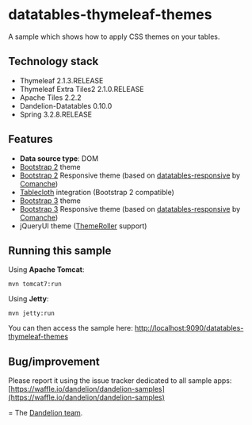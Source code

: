 datatables-thymeleaf-themes
=================================================================

A sample which shows how to apply CSS themes on your tables.

## Technology stack

 - Thymeleaf 2.1.3.RELEASE
 - Thymeleaf Extra Tiles2 2.1.0.RELEASE
 - Apache Tiles 2.2.2
 - Dandelion-Datatables 0.10.0
 - Spring 3.2.8.RELEASE

## Features
		
- __Data source type__: DOM
 - [Bootstrap 2](http://getbootstrap.com/2.3.2/) theme
 - [Bootstrap 2](http://getbootstrap.com/2.3.2/) Responsive theme (based on [datatables-responsive](https://github.com/Comanche/datatables-responsive) by [Comanche](https://github.com/Comanche))
 - [Tablecloth](https://github.com/bwsewell/tablecloth) integration (Bootstrap 2 compatible)
 - [Bootstrap 3](http://getbootstrap.com/) theme
 - [Bootstrap 3](http://getbootstrap.com/) Responsive theme (based on [datatables-responsive](https://github.com/Comanche/datatables-responsive) by [Comanche](https://github.com/Comanche))
 - jQueryUI theme ([ThemeRoller](http://jqueryui.com/themeroller/) support)

## Running this sample

Using __Apache Tomcat__:

    mvn tomcat7:run

Using __Jetty__:

    mvn jetty:run

You can then access the sample here: [http://localhost:9090/datatables-thymeleaf-themes](http://localhost:9090/datatables-thymeleaf-themes)

## Bug/improvement

Please report it using the issue tracker dedicated to all sample apps: [https://waffle.io/dandelion/dandelion-samples](https://waffle.io/dandelion/dandelion-samples)

=
The [Dandelion team](http://dandelion.github.io/team/).